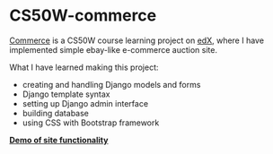 # CS50W-commerce
[Commerce](https://cs50.harvard.edu/web/2020/projects/2/commerce/) is a CS50W course learning project on [edX](https://courses.edx.org/courses/course-v1:HarvardX+CS50W+Web/course/), where I have implemented simple ebay-like e-commerce auction site.

What I have learned making this project:
- creating and handling Django models and forms
- Django template syntax
- setting up Django admin interface
- building database
- using CSS with Bootstrap framework

[**Demo of site functionality**](https://youtu.be/2ezCpei_M2A)
